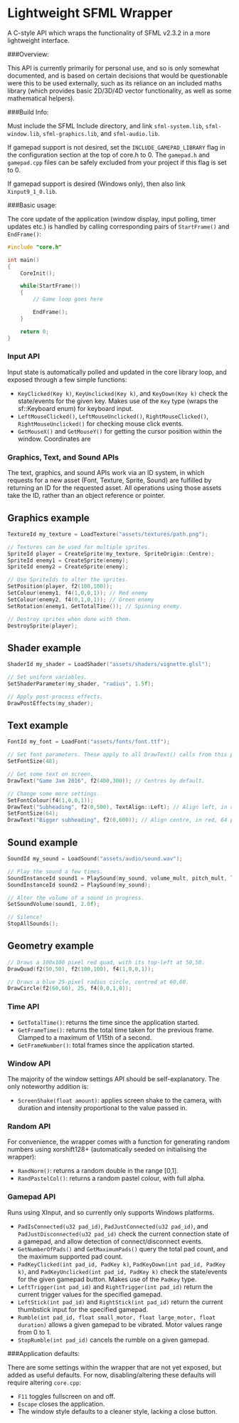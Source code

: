 # Lightweight SFML Wrapper
A C-style API which wraps the functionality of SFML v2.3.2 in a more lightweight interface.

###Overview:

This API is currently primarily for personal use, and so is only somewhat documented, and is based on certain decisions that would be questionable were this to be used externally, such as its reliance on an included maths library (which provides basic 2D/3D/4D vector functionality, as well as some mathematical helpers).

###Build Info:

Must include the SFML Include directory, and link `sfml-system.lib`, `sfml-window.lib`, `sfml-graphics.lib`, and `sfml-audio.lib`.

If gamepad support is not desired, set the `INCLUDE_GAMEPAD_LIBRARY` flag in the configuration section at the top of core.h to 0. The `gamepad.h` and `gamepad.cpp` files can be safely excluded from your project if this flag is set to 0.

If gamepad support is desired (Windows only), then also link `Xinput9_1_0.lib`.

###Basic usage:

The core update of the application (window display, input polling, timer updates etc.) is handled by calling corresponding pairs of `StartFrame()` and `EndFrame()`:

```c++
#include "core.h"

int main()
{
	CoreInit();

	while(StartFrame())
	{
		// Game loop goes here

		EndFrame();
	}

	return 0;
}
```

### Input API

Input state is automatically polled and updated in the core library loop, and exposed through a few simple functions:

- `KeyClicked(Key k)`, `KeyUnclicked(Key k)`, and `KeyDown(Key k)` check the state/events for the given key. Makes use of the `Key` type (wraps the sf::Keyboard enum) for keyboard input.
- `LeftMouseClicked()`, `LeftMouseUnclicked()`, `RightMouseClicked()`, `RightMouseUnclicked()` for checking mouse click events.
- `GetMouseX()` and `GetMouseY()` for getting the cursor position within the window. Coordinates are 

### Graphics, Text, and Sound APIs

The text, graphics, and sound APIs work via an ID system, in which requests for a new asset (Font, Texture, Sprite, Sound) are fulfilled by returning an ID for the requested asset. All operations using those assets take the ID, rather than an object reference or pointer.

## Graphics example
```c++
TextureId my_texture = LoadTexture("assets/textures/path.png");

// Textures can be used for multiple sprites.
SpriteId player = CreateSprite(my_texture, SpriteOrigin::Centre);
SpriteId enemy1 = CreateSprite(enemy);
SpriteId enemy2 = CreateSprite(enemy);

// Use SpriteIds to alter the sprites.
SetPosition(player, f2(100,100));
SetColour(enemy1, f4(1,0,0,1)); // Red enemy
SetColour(enemy2, f4(0,1,0,1)); // Green enemy
SetRotation(enemy1, GetTotalTime()); // Spinning enemy.

// Destroy sprites when done with them.
DestroySprite(player);
```

## Shader example
```c++
ShaderId my_shader = LoadShader("assets/shaders/vignette.glsl");

// Set uniform variables.
SetShaderParameter(my_shader, "radius", 1.5f);

// Apply post-process effects.
DrawPostEffects(my_shader);
```

## Text example
```c++
FontId my_font = LoadFont("assets/fonts/font.ttf");

// Set font parameters. These apply to all DrawText() calls from this point onwards.
SetFontSize(48);

// Get some text on screen.
DrawText("Game Jam 2016", f2(400,300)); // Centres by default.

// Change some more settings.
SetFontColour(f4(1,0,0,1)); 
DrawText("Subheading", f2(0,500), TextAlign::Left); // Align left, in red.
SetFontSize(64);
DrawText("Bigger subheading", f2(0,600)); // Align centre, in red, 64 pixels high.
```

## Sound example
```c++
SoundId my_sound = LoadSound("assets/audio/sound.wav");

// Play the sound a few times.
SoundInstanceId sound1 = PlaySound(my_sound, volume_mult, pitch_mult, looping_bool); // Only first argument is required.
SoundInstanceId sound2 = PlaySound(my_sound);

// Alter the volume of a sound in progress.
SetSoundVolume(sound1, 2.0f);

// Silence!
StopAllSounds();
```

## Geometry example
```c++
// Draws a 100x100 pixel red quad, with its top-left at 50,50.
DrawQuad(f2(50,50), f2(100,100), f4(1,0,0,1));

// Draws a blue 25-pixel radius circle, centred at 60,60.
DrawCircle(f2(60,60), 25, f4(0,0,1,0));
```

### Time API

- `GetTotalTime()`: returns the time since the application started.
- `GetFrameTime()`: returns the total time taken for the previous frame. Clamped to a maximum of 1/15th of a second.
- `GetFrameNumber()`: total frames since the application started.

### Window API

The majority of the window settings API should be self-explanatory. The only noteworthy addition is:

- `ScreenShake(float amount)`: applies screen shake to the camera, with duration and intensity proportional to the value passed in.

### Random API

For convenience, the wrapper comes with a function for generating random numbers using xorshift128+ (automatically seeded on initialising the wrapper):

- `RandNorm()`: returns a random double in the range [0,1].
- `RandPastelCol()`: returns a random pastel colour, with full alpha.

### Gamepad API

Runs using XInput, and so currently only supports Windows platforms.

- `PadIsConnected(u32 pad_id)`, `PadJustConnected(u32 pad_id)`, and `PadJustDisconnected(u32 pad_id)` check the current connection state of a gamepad, and allow detection of connect/disconnect events.
- `GetNumberOfPads()` and `GetMaximumPads()` query the total pad count, and the maximum supported pad count.
- `PadKeyClicked(int pad_id, PadKey k)`, `PadKeyDown(int pad_id, PadKey k)`, and `PadKeyUnclicked(int pad_id, PadKey k)` check the state/events for the given gamepad button. Makes use of the `PadKey` type.
- `LeftTrigger(int pad_id)` and `RightTrigger(int pad_id)` return the current trigger values for the specified gamepad.
- `LeftStick(int pad_id)` and `RightStick(int pad_id)` return the current thumbstick input for the specified gamepad.
- `Rumble(int pad_id, float small_motor, float large_motor, float duration)` allows a given gamepad to be vibrated. Motor values range from 0 to 1.
- `StopRumble(int pad_id)` cancels the rumble on a given gamepad.

###Application defaults:

There are some settings within the wrapper that are not yet exposed, but added as useful defaults. For now, disabling/altering these defaults will require altering `core.cpp`:

- `F11` toggles fullscreen on and off.
- `Escape` closes the application.
- The window style defaults to a cleaner style, lacking a close button.
